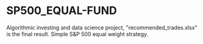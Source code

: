 # SP500_EQUAL-FUND
Algorithmic investing and data science project, "recommended_trades.xlsx" is the final result.
Simple S&P 500 equal weight strategy. 
